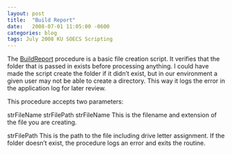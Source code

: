 ```yaml
---
layout: post
title:  "Build Report"
date:   2008-07-01 11:05:00 -0600
categories: blog
tags: July 2008 KU SOECS Scripting
---
```

The [BuildReport](https://github.com/jeffpatton1971/mod-posh/blob/master/vbs/playground/procedures/BuildReport.txt) procedure is a basic file creation script. It verifies that the folder that is passed in exists before processing anything. I could have made the script create the folder if it didn’t exist, but in our environment a given user may not be able to create a directory. This way it logs the error in the application log for later review.

This procedure accepts two parameters:

strFileName
strFilePath
strFileName
This is the filename and extension of the file you are creating.

strFilePath
This is the path to the file including drive letter assignment. If the folder doesn’t exist, the procedure logs an error and exits the routine.
